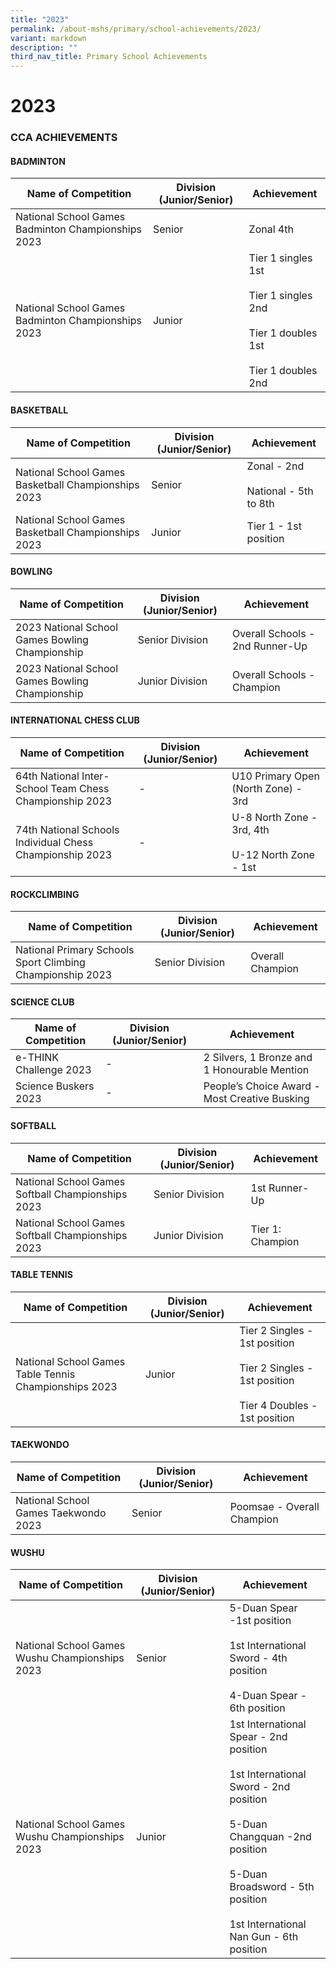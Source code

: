 ```yaml
---
title: "2023"
permalink: /about-mshs/primary/school-achievements/2023/
variant: markdown
description: ""
third_nav_title: Primary School Achievements
---
```

# 2023


### CCA ACHIEVEMENTS  

  #### BADMINTON

<table>
<thead>
  <tr>
    <th>Name of Competition</th>
    <th>Division (Junior/Senior)</th>
    <th>Achievement</th>
  </tr>
</thead>
<tbody>
  <tr>
    <td>National School Games Badminton Championships 2023<br></td>
    <td>Senior</td>
    <td>Zonal 4th</td>
  </tr>
	 <tr>
    <td>National School Games Badminton Championships 2023<br></td>
    <td>Junior</td>
    <td>Tier 1 singles 1st<br><br>Tier 1 singles 2nd<br><br>Tier 1 doubles 1st<br><br>Tier 1 doubles 2nd</td>
  </tr>
</tbody>
</table>

#### BASKETBALL

<table>
<thead>
  <tr>
    <th>Name of Competition</th>
    <th>Division (Junior/Senior)</th>
    <th>Achievement</th>
  </tr>
</thead>
<tbody>
  <tr>
    <td>National School Games Basketball Championships 2023<br></td>
    <td>Senior</td>
    <td>Zonal - 2nd<br><br>National - 5th to 8th</td>
  </tr>
	  <tr>
    <td>National School Games Basketball Championships 2023<br></td>
    <td>Junior</td>
    <td>Tier 1 - 1st position</td>
  </tr>
</tbody>
</table>

#### BOWLING


<table>
<thead>
  <tr>
    <th>Name of Competition</th>
    <th>Division (Junior/Senior)</th>
    <th>Achievement</th>
  </tr>
</thead>
<tbody>
  <tr>
    <td>2023 National School Games Bowling Championship<br></td>
    <td>Senior Division</td>
    <td>Overall Schools - 2nd Runner-Up<br>
  </td></tr>
	<tr>
    <td>2023 National School Games Bowling Championship<br></td>
    <td>Junior Division</td>
    <td>Overall Schools - Champion<br>
  </td></tr>
</tbody>
</table>

#### INTERNATIONAL CHESS CLUB

<table>
<thead>
  <tr>
    <th>Name of Competition</th>
    <th>Division (Junior/Senior)</th>
    <th>Achievement</th>
  </tr>
</thead>
<tbody>
  <tr>
    <td>64th National Inter-School Team Chess Championship 2023<br></td>
    <td>-</td>
    <td>U10 Primary Open (North Zone) - 3rd</td>
  </tr>
	 <tr>
    <td>74th National Schools Individual Chess Championship 2023<br></td>
    <td>-</td>
    <td>U-8 North Zone - 3rd, 4th<br><br>U-12 North Zone - 1st</td>
  </tr>

</tbody>
</table>

#### ROCKCLIMBING

<table>
<thead>
  <tr>
    <th>Name of Competition</th>
    <th>Division (Junior/Senior)</th>
    <th>Achievement</th>
  </tr>
</thead>
<tbody>
  <tr>
    <td>National Primary Schools Sport Climbing Championship 2023<br></td>
    <td>Senior Division</td>
    <td>Overall Champion</td>
  </tr>
	 
</tbody>
</table>

#### SCIENCE CLUB

<table>
<thead>
  <tr>
    <th>Name of Competition</th>
    <th>Division (Junior/Senior)</th>
    <th>Achievement</th>
  </tr>
</thead>
<tbody>
  <tr>
    <td>e-THINK Challenge 2023<br></td>
    <td>-</td>
    <td>2 Silvers, 1 Bronze and 1 Honourable Mention</td>
  </tr>
	   <tr>
    <td>Science Buskers 2023<br></td>
    <td>-</td>
    <td>People’s Choice Award - Most Creative Busking</td>
  </tr>
</tbody>
</table>


#### SOFTBALL

<table>
<thead>
  <tr>
    <th>Name of Competition</th>
    <th>Division (Junior/Senior)</th>
    <th>Achievement</th>
  </tr>
</thead>
<tbody>
  <tr>
    <td>National School Games Softball Championships 2023<br></td>
    <td>Senior Division</td>
    <td>1st&nbsp;Runner-Up</td>
  </tr>
	 <tr>
    <td>National School Games Softball Championships 2023<br></td>
    <td>Junior Division</td>
    <td> Tier 1: Champion</td>
  </tr>
</tbody>
</table>


#### TABLE TENNIS

<table>
<thead>
  <tr>
    <th>Name of Competition</th>
    <th>Division (Junior/Senior)</th>
    <th>Achievement</th>
  </tr>
</thead>
<tbody>
  <tr>
    <td>National School Games Table Tennis Championships 2023<br></td>
    <td>Junior</td>
    <td>Tier 2 Singles - 1st position<br><br> Tier 2 Singles - 1st position<br><br>Tier 4 Doubles - 1st position</td>
  </tr>
</tbody>
</table>

#### TAEKWONDO

<table>
<thead>
  <tr>
    <th>Name of Competition</th>
    <th>Division (Junior/Senior)</th>
    <th>Achievement</th>
  </tr>
</thead>
<tbody>
  <tr>
    <td>National School Games Taekwondo 2023<br></td>
    <td>Senior</td>
    <td>Poomsae - Overall Champion</td>
		
  </tr>

  
</tbody>
</table>


#### WUSHU

<table>
<thead>
  <tr>
    <th>Name of Competition</th>
    <th>Division (Junior/Senior)</th>
    <th>Achievement</th>
  </tr>
</thead>
<tbody>
	 <tr>
    <td>National School Games Wushu Championships 2023<br></td>
    <td>Senior</td>
    <td>5-Duan Spear -1st position<br><br>1st International Sword - 4th position<br><br>4-Duan Spear - 6th position</td>
  </tr>
  <tr>
    <td>National School Games Wushu Championships 2023<br></td>
    <td>Junior</td>
    <td>1st International Spear - 2nd position<br><br>1st International Sword - 2nd position<br><br>5-Duan Changquan -2nd position<br><br>5-Duan Broadsword - 5th position<br><br>1st International Nan Gun - 6th position</td>
  </tr>
</tbody>
</table>